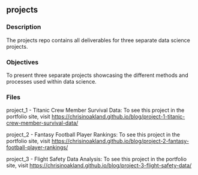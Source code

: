 ## projects

### Description

The projects repo contains all deliverables for three separate data science projects.

### Objectives

To present three separate projects showcasing the different methods and processes used within data science.

### Files

project_1 - Titanic Crew Member Survival Data: To see this project in the portfolio site, visit https://chrisinoakland.github.io/blog/project-1-titanic-crew-member-survival-data/

project_2 - Fantasy Football Player Rankings: To see this project in the portfolio site, visit https://chrisinoakland.github.io/blog/project-2-fantasy-football-player-rankings/

project_3 - Flight Safety Data Analysis: To see this project in the portfolio site, visit https://chrisinoakland.github.io/blog/project-3-flight-safety-data/
